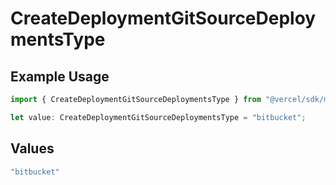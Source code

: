 # CreateDeploymentGitSourceDeploymentsType

## Example Usage

```typescript
import { CreateDeploymentGitSourceDeploymentsType } from "@vercel/sdk/models/operations/createdeployment.js";

let value: CreateDeploymentGitSourceDeploymentsType = "bitbucket";
```

## Values

```typescript
"bitbucket"
```